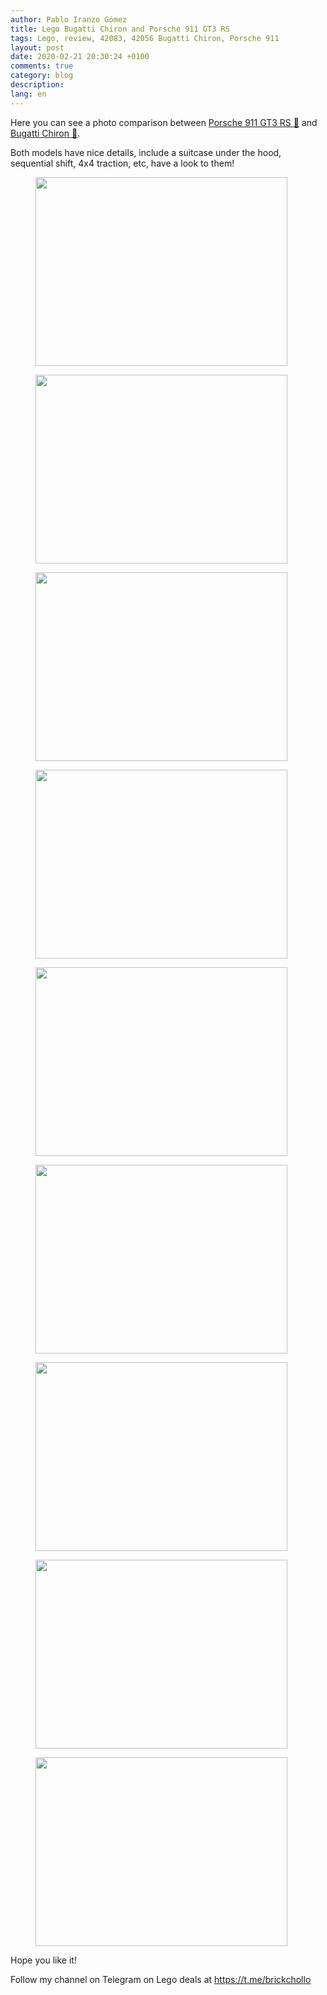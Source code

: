 ```yaml
---
author: Pablo Iranzo Gómez
title: Lego Bugatti Chiron and Porsche 911 GT3 RS
tags: Lego, review, 42083, 42056 Bugatti Chiron, Porsche 911
layout: post
date: 2020-02-21 20:30:24 +0100
comments: true
category: blog
description:
lang: en
---
```


Here you can see a photo comparison between [Porsche 911 GT3 RS 🛒](https://www.amazon.es/dp/B01CCT2ZHC?tag=redken-21) and [Bugatti Chiron 🛒](https://www.amazon.es/dp/B0792RB3B6?tag=redken-21).

Both models have nice details, include a suitcase under the hood, sequential shift, 4x4 traction, etc, have a look to them!

<div class="elegant-gallery" itemscope itemtype="http://schema.org/ImageGallery">
 <figure itemprop="associatedMedia" itemscope itemtype="http://schema.org/ImageObject">
        <a href="https://i.imgur.com/f6Clxgf.jpg.jpg" itemprop="contentUrl" data-size="4032x3024">
            <img src="https://i.imgur.com/f6Clxgft.jpg" width="403" height="302" itemprop="thumbnail" alt="" />
        </a>
        <figcaption itemprop="caption description"></figcaption>
    </figure>
 <figure itemprop="associatedMedia" itemscope itemtype="http://schema.org/ImageObject">
        <a href="https://i.imgur.com/bIQfCLi.jpg.jpg" itemprop="contentUrl" data-size="4032x3024">
            <img src="https://i.imgur.com/bIQfCLit.jpg" width="403" height="302" itemprop="thumbnail" alt="" />
        </a>
        <figcaption itemprop="caption description"></figcaption>
    </figure>
 <figure itemprop="associatedMedia" itemscope itemtype="http://schema.org/ImageObject">
        <a href="https://i.imgur.com/Rbb5PpQ.jpg.jpg" itemprop="contentUrl" data-size="4032x3024">
            <img src="https://i.imgur.com/Rbb5PpQt.jpg" width="403" height="302" itemprop="thumbnail" alt="" />
        </a>
        <figcaption itemprop="caption description"></figcaption>
    </figure>
 <figure itemprop="associatedMedia" itemscope itemtype="http://schema.org/ImageObject">
        <a href="https://i.imgur.com/nwHJ62M.jpg.jpg" itemprop="contentUrl" data-size="4032x3024">
            <img src="https://i.imgur.com/nwHJ62Mt.jpg" width="403" height="302" itemprop="thumbnail" alt="" />
        </a>
        <figcaption itemprop="caption description"></figcaption>
    </figure>
 <figure itemprop="associatedMedia" itemscope itemtype="http://schema.org/ImageObject">
        <a href="https://i.imgur.com/XJVMBKA.jpg.jpg" itemprop="contentUrl" data-size="4032x3024">
            <img src="https://i.imgur.com/XJVMBKAt.jpg" width="403" height="302" itemprop="thumbnail" alt="" />
        </a>
        <figcaption itemprop="caption description"></figcaption>
    </figure>
 <figure itemprop="associatedMedia" itemscope itemtype="http://schema.org/ImageObject">
        <a href="https://i.imgur.com/oW7sPn4.jpg.jpg" itemprop="contentUrl" data-size="4032x3024">
            <img src="https://i.imgur.com/oW7sPn4t.jpg" width="403" height="302" itemprop="thumbnail" alt="" />
        </a>
        <figcaption itemprop="caption description"></figcaption>
    </figure>
 <figure itemprop="associatedMedia" itemscope itemtype="http://schema.org/ImageObject">
        <a href="https://i.imgur.com/cGVSsMY.jpg.jpg" itemprop="contentUrl" data-size="4032x3024">
            <img src="https://i.imgur.com/cGVSsMYt.jpg" width="403" height="302" itemprop="thumbnail" alt="" />
        </a>
        <figcaption itemprop="caption description"></figcaption>
    </figure>
 <figure itemprop="associatedMedia" itemscope itemtype="http://schema.org/ImageObject">
        <a href="https://i.imgur.com/7bPMnuF.jpg.jpg" itemprop="contentUrl" data-size="4032x3024">
            <img src="https://i.imgur.com/7bPMnuFt.jpg" width="403" height="302" itemprop="thumbnail" alt="" />
        </a>
        <figcaption itemprop="caption description"></figcaption>
    </figure>
 <figure itemprop="associatedMedia" itemscope itemtype="http://schema.org/ImageObject">
        <a href="https://i.imgur.com/qdbWfKq.jpg.jpg" itemprop="contentUrl" data-size="4032x3024">
            <img src="https://i.imgur.com/qdbWfKqt.jpg" width="403" height="302" itemprop="thumbnail" alt="" />
        </a>
        <figcaption itemprop="caption description"></figcaption>
    </figure>
 </div>

Hope you like it!

Follow my channel on Telegram on Lego deals at <https://t.me/brickchollo>
